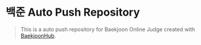 # 백준 Auto Push Repository
> This is a auto push repository for Baekjoon Online Judge created with [BaekjoonHub](https://github.com/BaekjoonHub/BaekjoonHub).
